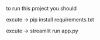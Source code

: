 to run this project you should 

excute -> pip install requirements.txt

excute -> streamlit run app.py 

